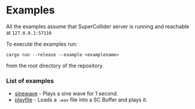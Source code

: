 # Examples

All the examples assume that SuperCollider server is running and reachable at `127.0.0.1:57110`

To execute the examples run:
```
cargo run --release --example <examplename>
```
from the root directory of the repository.

### List of examples
- [sinewave](./sinewave.rs) - Plays a sine wave for 1 second.
- [playfile](./playfile.rs) - Loads a `.wav` file into a SC Buffer and plays it.
